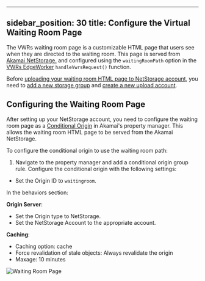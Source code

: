 
---
sidebar_position: 30
title: Configure the Virtual Waiting Room Page
---

The VWRs waiting room page is a customizable HTML page that users see when they are directed to the waiting room. This page is served from [Akamai NetStorage.](https://techdocs.akamai.com/NetStorage/docs/welcome-to-NetStorage) and configured using the `waitingRoomPath` option in the [VWRs EdgeWorker](../03-configuration-and-setup/01-configuring-edgeworkers.md) `handleVwrsRequest()` function.

Before [uploading your waiting room HTML page to NetStorage account](customize-waitroom.md), you need to [add a new storage group](https://techdocs.akamai.com/netstorage/docs/create-a-storage-group) and [create a new upload account](https://techdocs.akamai.com/netstorage/docs/create-an-upload-account). 

## Configuring the Waiting Room Page

After setting up your NetStorage account, you need to configure the waiting room page as a [Conditional Origin](https://techdocs.akamai.com/property-mgr/docs/conditional-origins) in Akamai's property manager. This allows the waiting room HTML page to be served from the Akamai NetStorage.

To configure the conditional origin to use the waiting room path:

1. Navigate to the property manager and add a conditional origin group rule.
Configure the conditional origin with the following settings:

- Set the Origin ID to `waitingroom`.

In the behaviors section:

  **Origin Server**:

  - Set the Origin type to NetStorage.
  - Set the NetStorage Account to the appropriate account.

  **Caching**:

  - Caching option: cache
  - Force revalidation of stale objects: Always revalidate the origin
  - Maxage: 10 minutes

![Waiting Room Page](../../../../img/photoniq/vwr/akamai-cond-origin.png)

